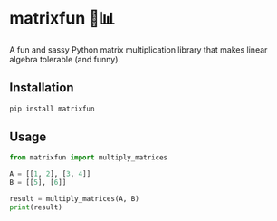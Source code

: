 # matrixfun 🎉📊

A fun and sassy Python matrix multiplication library that makes linear algebra tolerable (and funny).

## Installation

```bash
pip install matrixfun
```

## Usage

```python
from matrixfun import multiply_matrices

A = [[1, 2], [3, 4]]
B = [[5], [6]]

result = multiply_matrices(A, B)
print(result)
```
